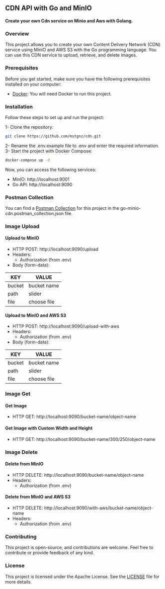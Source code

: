 ## CDN API with Go and MinIO
#### Create your own Cdn service on Minio and Aws with Golang.

### Overview

This project allows you to create your own Content Delivery Network (CDN) service using MinIO and AWS S3 with the Go programming language. You can use this CDN service to upload, retrieve, and delete images.

### Prerequisites
Before you get started, make sure you have the following prerequisites installed on your computer:
* [Docker](https://www.docker.com/): You will need Docker to run this project.


### Installation

Follow these steps to set up and run the project:

1- Clone the repository:
```bash
git clone https://github.com/mstgnz/cdn.git
```
2- Rename the .env.example file to .env and enter the required information.
3- Start the project with Docker Compose:
```bash
docker-compose up -d
```
Now, you can access the following services:
* MinIO: http://localhost:9001
* Go API: http://localhost:9090

### Postman Collection
You can find a [Postman Collection](go-minio-cdn.postman_collection.json) for this project in the go-minio-cdn.postman_collection.json file.


### Image Upload

#### Upload to MinIO

* HTTP POST: http://localhost:9090/upload
* Headers:
  * Authorization (from .env)
* Body (form-data):

| KEY    | VALUE       |
|--------|-------------|
| bucket | bucket name |
| path   | slider      |
| file   | choose file |


#### Upload to MinIO and AWS S3

* HTTP POST: http://localhost:9090/upload-with-aws
* Headers:
    * Authorization (from .env)
* Body (form-data):

| KEY    | VALUE       |
|--------|-------------|
| bucket | bucket name |
| path   | slider      |
| file   | choose file |


### Image Get

#### Get Image
* HTTP GET: http://localhost:9090/bucket-name/object-name

#### Get Image with Custom Width and Height
* HTTP GET: http://localhost:9090/bucket-name/300/250/object-name

### Image Delete

#### Delete from MinIO
* HTTP DELETE: http://localhost:9090/bucket-name/object-name
* Headers:
  * Authorization (from .env)


#### Delete from MinIO and AWS S3
* HTTP DELETE: http://localhost:9090/with-aws/bucket-name/object-name
* Headers:
    * Authorization (from .env)


### Contributing
This project is open-source, and contributions are welcome. Feel free to contribute or provide feedback of any kind.


### License
This project is licensed under the Apache License. See the [LICENSE](LICENSE) file for more details.